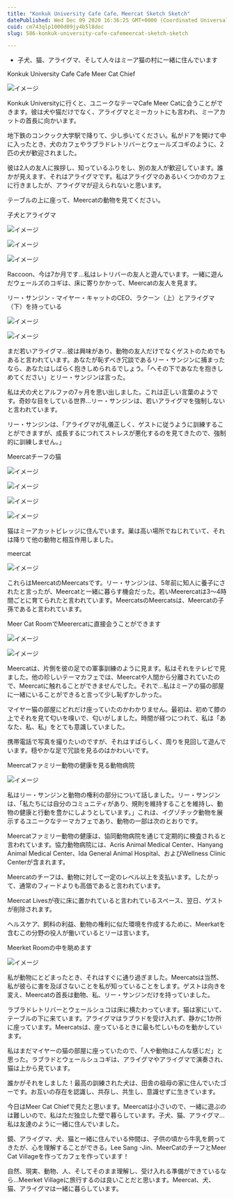```yaml
---
title: "Konkuk University Cafe Cafe、Meercat Sketch Sketch"
datePublished: Wed Dec 09 2020 16:36:25 GMT+0000 (Coordinated Universal Time)
cuid: cm743qlp1000d09jy4b5l8doc
slug: 586-konkuk-university-cafe-cafemeercat-sketch-sketch

---
```



- 子犬、猫、アライグマ、そして人々はミーア猫の村に一緒に住んでいます

Konkuk University Cafe Cafe Meer Cat Chief

![イメージ](https://cdn.hashnode.com/res/hashnode/image/upload/v1739497193331/b6951f4f-e97b-475e-a4d8-97dd4b0696b9.jpeg)

Konkuk Universityに行くと、ユニークなテーマCafe Meer Catに会うことができます。彼は犬や猫だけでなく、アライグマとミーカットにも言われ、ミーアカットの首長に向かいます。

地下鉄のコンクック大学駅で降りて、少し歩いてください。私がドアを開けて中に入ったとき、犬のカフェやラブラドレトリバーとウェールズコギのように、2匹の犬が歓迎されました。

彼は2人の友人に挨拶し、知っているふりをし、別の友人が歓迎しています。誰かが見えます、それはアライグマです。私はアライグマのあるいくつかのカフェに行きましたが、アライグマが迎えられないと思います。

テーブルの上に座って、Meercatの動物を見てください。

子犬とアライグマ

![イメージ](https://cdn.hashnode.com/res/hashnode/image/upload/v1739497195952/49dbdbdb-7043-4b13-b16c-e46540006f3f.jpeg)

![イメージ](https://cdn.hashnode.com/res/hashnode/image/upload/v1739497198668/3c407be3-aab1-4e2b-817e-954d00577091.jpeg)

![イメージ](https://cdn.hashnode.com/res/hashnode/image/upload/v1739497201553/491f16e1-e89e-4e61-9b33-3e77d9a9a21a.jpeg)

Raccoon、今は7か月です...私はレトリバーの友人と遊んでいます。一緒に遊んだウェールズのコギは、床に寄りかかって、Meercatの友人を見ます。

リー・サンジン - マイヤー・キャットのCEO、ラクーン（上）とアライグマ（下）を持っている

![イメージ](https://cdn.hashnode.com/res/hashnode/image/upload/v1739497203991/0df68a22-06a9-450b-9487-e45d258afa8e.jpeg)

![イメージ](https://cdn.hashnode.com/res/hashnode/image/upload/v1739497206423/a9dd947c-4040-488b-995c-6abaab2073aa.jpeg)

まだ若いアライグマ…彼は興味があり、動物の友人だけでなくゲストのためでもあると言われています。あなたが恥ずべき冗談であるリー・サンジンに捕まったなら、あなたはしばらく抱きしめられるでしょう。「へその下であなたを抱きしめてください」とリー・サンジンは言った。

私は犬の犬とアルファの7ヶ月を思い出しました。これは正しい言葉のようです。奇妙な目をしている世界…リー・サンジンは、若いアライグマを強制しないと言われています。

リー・サンジンは、「アライグマが礼儀正しく、ゲストに従うように訓練することができますが、成長するにつれてストレスが悪化するのを見てきたので、強制的に訓練しません。」

Meercatチーフの猫

![イメージ](https://cdn.hashnode.com/res/hashnode/image/upload/v1739497209130/d1da1bff-ab17-4e40-94c5-9778a8a2f273.jpeg)

![イメージ](https://cdn.hashnode.com/res/hashnode/image/upload/v1739497211387/e2ec2667-1fa6-4d50-9ce9-b6ed8fc71f4c.jpeg)

![イメージ](https://cdn.hashnode.com/res/hashnode/image/upload/v1739497213917/597d983a-804c-400a-b6d6-277923eef17d.jpeg)

![イメージ](https://cdn.hashnode.com/res/hashnode/image/upload/v1739497216655/8ba78be0-0754-478b-91b2-7b44ab30296e.jpeg)

猫はミーアカットビレッジに住んでいます。巣は高い場所でねじれていて、それは降りて他の動物と相互作用しました。

meercat

![イメージ](https://cdn.hashnode.com/res/hashnode/image/upload/v1739497219551/ddb8218a-710e-461f-bdc9-0d6bfe756b21.jpeg)

これらはMeercatのMeercatsです。リー・サンジンは、5年前に知人に養子にされたと言ったが、Meercatと一緒に暮らす機会だった。若いMeerercatは3〜4時間ごとに育てられたと言われています。MeercatsのMeercatsは、Meercatの子孫であると言われています。

Meer Cat RoomでMeerercatに直接会うことができます

![イメージ](https://cdn.hashnode.com/res/hashnode/image/upload/v1739497221883/d2c588b3-9153-459f-8291-9b6ad76ad6e6.jpeg)

![イメージ](https://cdn.hashnode.com/res/hashnode/image/upload/v1739497224589/1f9b17f1-134e-449a-92aa-db7f8b3864c1.jpeg)

Meercatは、片側を彼の足での軍事訓練のように見ます。私はそれをテレビで見ました。他の珍しいテーマカフェでは、Meercatや人間から分離されていたので、Meercatに触れることができませんでした。それで…私はミーアの猫の部屋に一緒にいることができると言って少し恥ずかしかった。

マイヤー猫の部屋にどれだけ座っていたのかわかりません。最初は、初めて膝の上でそれを見て匂いを嗅いで、匂いがしました。時間が経つにつれて、私は「あなた、私、私」をとても意識していました。

携帯電話で写真を撮りたいのですが、それはすばらしく、周りを見回して遊んでいます。穏やかな足で冗談を見るのはかわいいです。

Meercatファミリー動物の健康を見る動物病院

![イメージ](https://cdn.hashnode.com/res/hashnode/image/upload/v1739497227106/b19c75ef-4afb-4492-a68e-2a6981e87677.jpeg)

私はリー・サンジンと動物の権利の部分について話しました。リー・サンジンは、「私たちには自分のコミュニティがあり、規則を維持することを維持し、動物の健康と行動を豊かにしようとしています。」これは、イグゾチック動物を展示するユニークなテーマカフェであり、動物の一部は次のとおりです。

Meercatファミリー動物の健康は、協同動物病院を通じて定期的に検査されると言われています。協力動物病院には、Acris Animal Medical Center、Hanyang Animal Medical Center、Ida General Animal Hospital、およびWellness Clinic Centerが含まれます。

Meercatのチーフは、動物に対して一定のレベル以上を支払います。したがって、通常のフィードよりも高価であると言われています。

Meercat Livesが夜に床に置かれていると言われているスペース、翌日、ゲストが削除されます。

ヘルスケア、飼料の利益、動物の権利に似た環境を作成するために、Meerkatを含むこの分野の役人が働いているとリーは言います。

Meerket Roomの中を眺めます

![イメージ](https://cdn.hashnode.com/res/hashnode/image/upload/v1739497229486/66692ffd-70ec-4a62-8133-698cb1aec964.jpeg)

私が動物にとどまったとき、それはすぐに通り過ぎました。Meercatsは当然、私が彼らに害を及ぼさないことを私が知っていることをします。ゲストは向きを変え、Meercatの首長は動物、私、リー・サンジンだけを持っていました。

ラブラドレトリバーとウェールシュコは床に横たわっています。猫は家にいて、テーブルの下に来ています。アライグマはラブラドを受け入れず、静かに1か所に座っています。Meercatsは、座っているときに最も忙しいものを動かしています。

私はまだマイヤーの猫の部屋に座っていたので、「人や動物はこんな感じだ」と思った。ラブラドとウェールシュコギは、アライグマやアライグマで演奏され、猫は上から見ています。

誰かがそれをしました！最高の訓練された犬は、田舎の祖母の家に住んでいたゴーです。お互いの存在を認識し、共存し、共生し、意識せずに生きています。

今日はMeer Cat Chiefで見たと思います。Meercatは小さいので、一緒に遊ぶのは難しいので、私はただ独立した​​壁で暮らしています。子犬、猫、アライグマ…私は友達のように一緒に住んでいました。

鏡、アライグマ、犬、猫と一緒に住んでいる仲間は、子供の頃から牛乳を飼ってきたが、心を理解することができる。Lee Sang -Jin、MeerCatのチーフとMeer Cat Villageを作ってカフェを作っています！

自然、現実、動物、人、そしてそのまま理解し、受け入れる準備ができているなら…Meerket Villageに旅行するのは良いことだと思います。Meercat、犬、猫、アライグマは一緒に暮らしています。